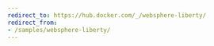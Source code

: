```yaml
---
redirect_to: https://hub.docker.com/_/websphere-liberty/
redirect_from:
- /samples/websphere-liberty/
---
```

